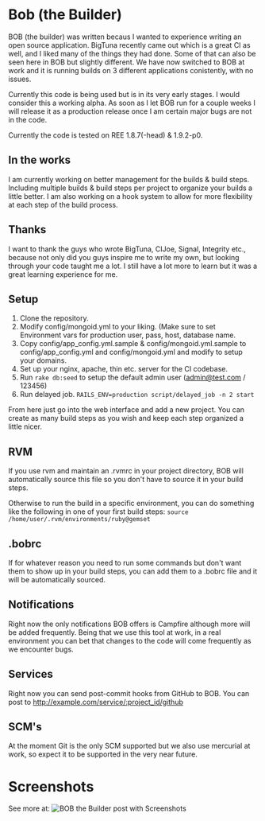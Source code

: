 Bob (the Builder)
=================

BOB (the builder) was written becaus I wanted to experience writing an
open source application.  BigTuna recently came out which is a great CI
as well, and I liked many of the things they had done. Some of that can
also be seen here in BOB but slightly different. We have now switched to
BOB at work and it is running builds on 3 different applications
conistently, with no issues. 

Currently this code is being used but is in its very early stages.  I
would consider this a working alpha. As soon as I let BOB run for a
couple weeks I will release it as a production release once I am certain
major bugs are not in the code.

Currently the code is tested on REE 1.8.7(-head) & 1.9.2-p0.


In the works
------------

I am currently working on better management for the builds & build
steps. Including multiple builds & build steps per project to organize
your builds a little better. I am also working on a hook system to allow
for more flexibility at each step of the build process.


Thanks
------

I want to thank the guys who wrote BigTuna, CIJoe, Signal, Integrity
etc., because not only did you guys inspire me to write my own, but
looking through your code taught me a lot.  I still have a lot more to
learn but it was a great learning experience for me. 

Setup
-----

1. Clone the repository.
2. Modify config/mongoid.yml to your liking. (Make sure to set
   Environment vars for production user, pass, host, database name.
3. Copy config/app_config.yml.sample & config/mongoid.yml.sample to config/app_config.yml
   and config/mongoid.yml and modify to setup your domains.
4. Set up your nginx, apache, thin etc. server for the CI codebase. 
5. Run `rake db:seed` to setup the default admin user (admin@test.com /
   123456)
6. Run delayed job. `RAILS_ENV=production script/delayed_job -n 2 start` 

From here just go into the web interface and add a new project. You can
create as many build steps as you wish and keep each step organized a
little nicer.  

RVM
--- 

If you use rvm and maintain an .rvmrc in your project directory, BOB
will automatically source this file so you don't have to source it in
your build steps.

Otherwise to run the build in a specific environment, you can do
something like the following in one of your first build steps:  `source /home/user/.rvm/environments/ruby@gemset`

.bobrc
------

If for whatever reason you need to run some commands but don't want them
to show up in your build steps, you can add them to a .bobrc file and it
will be automatically sourced.  

Notifications
-------------

Right now the only notifications BOB offers is Campfire although more
will be added frequently. Being that we use this tool at work, in a real
environment you can bet that changes to the code will come frequently as
we encounter bugs.

Services
--------

Right now you can send post-commit hooks from GitHub to BOB. You can
post to http://example.com/service/:project_id/github


SCM's
-----

At the moment Git is the only SCM supported but we also use mercurial at
work, so expect it to be supported in the very near future.

Screenshots
===========

See more at:
![BOB the Builder post with Screenshots](http://27eleven.com/post/2301911592/bob-the-builder)

